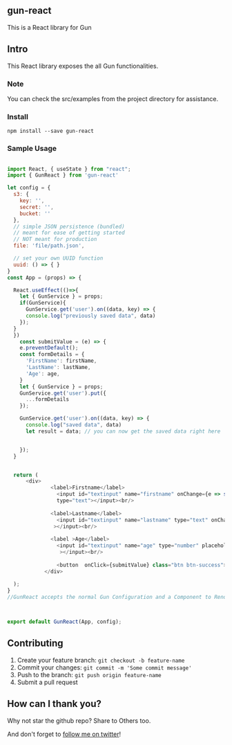 ## gun-react

This is a React library for Gun



## Intro

This React library exposes the all Gun functionalities.

### Note
You can check the src/examples from the project directory for assistance.

### Install
```
npm install --save gun-react
```


### Sample Usage

```javascript

import React, { useState } from "react";
import { GunReact } from 'gun-react'

let config = {
  s3: {
    key: '',
    secret: '',
    bucket: ''
  },
  // simple JSON persistence (bundled)
  // meant for ease of getting started
  // NOT meant for production
  file: 'file/path.json',

  // set your own UUID function
  uuid: () => { }
}
const App = (props) => {

  React.useEffect(()=>{
    let { GunService } = props;
    if(GunService){
      GunService.get('user').on((data, key) => {
      console.log("previously saved data", data)
    });
  }
  })
    const submitValue = (e) => {
    e.preventDefault();
    const formDetails = {
      'FirstName': firstName,
      'LastName': lastName,
      'Age': age,
    }
    let { GunService } = props;
    GunService.get('user').put({
      ...formDetails
    });

    GunService.get('user').on((data, key) => {
      console.log("saved data", data)
      let result = data; // you can now get the saved data right here


    });
  }


  return (
      <div>
              <label>Firstname</label>
                <input id="textinput" name="firstname" onChange={e => setFirstName(e.target.value)} 
                type="text"></input><br/>
          
              <label>Lastname</label>
                <input id="textinput" name="lastname" type="text" onChange={e => setLastName(e.target.value)} 
               ></input><br/>
           
              <label >Age</label>
                <input id="textinput" name="age" type="number" placeholder="Age" onChange={e => setAge(e.target.value)}
                 ></input><br/>
          
                <button  onClick={submitValue} class="btn btn-success">Ok</button>
            </div>
   
  );
}
//GunReact accepts the normal Gun Configuration and a Component to Render and then returns GunService as a Property



export default GunReact(App, config);


```



## Contributing
1. Create your feature branch: `git checkout -b feature-name`
2. Commit your changes: `git commit -m 'Some commit message'`
3. Push to the branch: `git push origin feature-name`
4. Submit a pull request 

## How can I thank you?

Why not star the github repo? Share to Others too.

And don't forget to [follow me on twitter](https://twitter.com/allindeveloper)!


